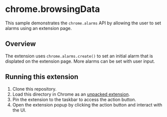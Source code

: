 # chrome.browsingData

This sample demonstrates the `chrome.alarms` API by allowing the user to set alarms using an extension page.

## Overview

The extension uses `chrome.alarms.create()` to set an initial alarm that is displated on the extension page. More alarms can be set with user input.

## Running this extension

1. Clone this repository.
2. Load this directory in Chrome as an [unpacked extension](https://developer.chrome.com/docs/extensions/mv3/getstarted/development-basics/#load-unpacked).
3. Pin the extension to the taskbar to access the action button.
4. Open the extension popup by clicking the action button and interact with the UI.
